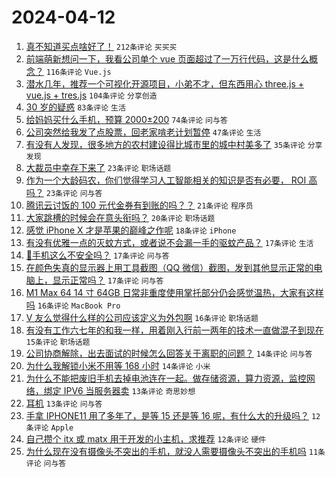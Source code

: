 # 2024-04-12

1. [真不知道买点啥好了！](https://www.v2ex.com/t/1031815) `212条评论` `买买买`
1. [前端萌新想问一下，我看公司单个 vue 页面超过了一万行代码，这是什么概念？](https://www.v2ex.com/t/1031826) `116条评论` `Vue.js`
1. [潜水几年，推荐一个可视化开源项目，小弟不才，但东西用心 three.js + vue.js + tres.js](https://www.v2ex.com/t/1031827) `104条评论` `分享创造`
1. [30 岁的疑惑](https://www.v2ex.com/t/1031820) `83条评论` `生活`
1. [给妈妈买什么手机，预算 2000±200](https://www.v2ex.com/t/1031819) `74条评论` `问与答`
1. [公司突然给我发了点股票，回老家啃老计划暂停](https://www.v2ex.com/t/1031908) `47条评论` `生活`
1. [有没有人发现，很多地方的农村建设得比城市里的城中村美多了](https://www.v2ex.com/t/1031890) `35条评论` `分享发现`
1. [大裁员中幸存下来了](https://www.v2ex.com/t/1031849) `23条评论` `职场话题`
1. [作为一个大龄码农，你们觉得学习人工智能相关的知识是否有必要， ROI 高吗？](https://www.v2ex.com/t/1031816) `23条评论` `问与答`
1. [腾讯云讨饭的 100 元代金券有到账的吗？？](https://www.v2ex.com/t/1031894) `21条评论` `程序员`
1. [大家跳槽的时候会在意头衔吗？](https://www.v2ex.com/t/1031853) `20条评论` `职场话题`
1. [感觉 iPhone X 才是苹果的巅峰之作呢](https://www.v2ex.com/t/1031835) `18条评论` `iPhone`
1. [有没有优雅一点的灭蚊方式，或者说不会漏一手的驱蚊产品？](https://www.v2ex.com/t/1031947) `17条评论` `生活`
1. [🍎手机这么不安全吗？](https://www.v2ex.com/t/1031884) `17条评论` `问与答`
1. [在颜色失真的显示器上用工具截图（QQ 微信）截图，发到其他显示正常的电脑上，显示正常吗？](https://www.v2ex.com/t/1031834) `17条评论` `问与答`
1. [M1 Max 64 14 寸 64GB 日常非重度使用掌托部分仍会感觉温热，大家有这样吗](https://www.v2ex.com/t/1031897) `16条评论` `MacBook Pro`
1. [V 友么觉得什么样的公司应该定义为外包啊](https://www.v2ex.com/t/1031865) `16条评论` `职场话题`
1. [有没有工作六七年的和我一样，用着刚入行前一两年的技术一直做混子到现在](https://www.v2ex.com/t/1031910) `15条评论` `职场话题`
1. [公司协商解除，出去面试的时候怎么回答关于离职的问题？](https://www.v2ex.com/t/1031892) `14条评论` `问与答`
1. [为什么我解锁小米不用等 168 小时](https://www.v2ex.com/t/1031821) `14条评论` `小米`
1. [为什么不能把废旧手机去掉电池连在一起。做存储资源，算力资源，监控网络，绑定 IPV6 当服务器卖](https://www.v2ex.com/t/1031833) `13条评论` `奇思妙想`
1. [耳机](https://www.v2ex.com/t/1031824) `13条评论` `问与答`
1. [手拿 IPHONE11 用了多年了，是等 15 还是等 16 呢，有什么大的升级吗？](https://www.v2ex.com/t/1031842) `12条评论` `Apple`
1. [自己攒个 itx 或 matx 用于开发的小主机，求推荐](https://www.v2ex.com/t/1031817) `12条评论` `硬件`
1. [为什么现在没有摄像头不突出的手机，就没人需要摄像头不突出的手机吗](https://www.v2ex.com/t/1031917) `11条评论` `问与答`
